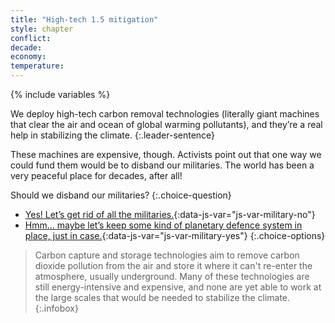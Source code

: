 ```yaml
---
title: "High-tech 1.5 mitigation"
style: chapter
conflict: 
decade: 
economy: 
temperature: 
---
```


{% include variables %}


We deploy high-tech carbon removal technologies (literally giant machines that clear the air and ocean of global warming pollutants), and they’re a real help in stabilizing the climate.
{:.leader-sentence}

These machines are expensive, though. Activists point out that one way we could fund them would be to disband our militaries. The world has been a very peaceful place for decades, after all!

Should we disband our militaries?
{:.choice-question}

- [Yes! Let’s get rid of all the militaries.](chapter_disband-the-militaries.html){:data-js-var="js-var-military-no"}
- [Hmm… maybe let’s keep some kind of planetary defence system in place, just in case.](chapter_disband-the-militaries.html){:data-js-var="js-var-military-yes"}
{:.choice-options}

> Carbon capture and storage technologies aim to remove carbon dioxide pollution from the air and store it where it can't re-enter the atmosphere, usually underground. Many of these technologies are still energy-intensive and expensive, and none are yet able to work at the large scales that would be needed to stabilize the climate.
{:.infobox}
